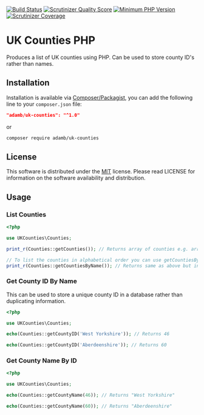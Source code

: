 [![Build Status](https://api.travis-ci.org/AdamB7586/UK_Counties.png)](https://api.travis-ci.org/AdamB7586/UK_Counties)
[![Scrutinizer Quality Score](https://scrutinizer-ci.com/g/AdamB7586/UK_Counties/badges/quality-score.png?b=master)](https://scrutinizer-ci.com/g/AdamB7586/UK_Counties/)
[![Minimum PHP Version](https://img.shields.io/badge/php-%3E%3D%205.3-8892BF.svg?style=flat-circle)](https://php.net/)
[![Scrutinizer Coverage](https://scrutinizer-ci.com/g/AdamB7586/UK_Counties/badges/coverage.png?b=master)](https://scrutinizer-ci.com/g/AdamB7586/UK_Counties/)

# UK Counties PHP

Produces a list of UK counties using PHP. Can be used to store county ID's rather than names.

## Installation

Installation is available via [Composer/Packagist](https://packagist.org/packages/adamb/database), you can add the following line to your `composer.json` file:

```json
"adamb/uk-counties": "^1.0"
```

or

```sh
composer require adamb/uk-counties
```

## License

This software is distributed under the [MIT](https://github.com/AdamB7586/pdo-dbal/blob/master/LICENSE) license. Please read LICENSE for information on the
software availability and distribution.

## Usage

### List Counties
```php
<?php

use UKCounties\Counties;

print_r(Counties::getCounties()); // Returns array of counties e.g. array(1 => 'Bedfordshire', 2 => 'Berkshire', 3 => 'Bristol', etc, etc, etc)

// To list the counties in alphabetical order you can use getCountiesByName() instead of getCounties()
print_r(Counties::getCountiesByName()); // Returns same as above but in alphabetical order

```

### Get County ID By Name
This can be used to store a unique county ID in a database rather than duplicating information.
```php
<?php

use UKCounties\Counties;

echo(Counties::getCountyID('West Yorkshire')); // Returns 46

echo(Counties::getCountyID('Aberdeenshire')); // Returns 60

```

### Get County Name By ID
```php
<?php

use UKCounties\Counties;

echo(Counties::getCountyName(46)); // Returns "West Yorkshire"

echo(Counties::getCountyName(60)); // Returns "Aberdeenshire"

```